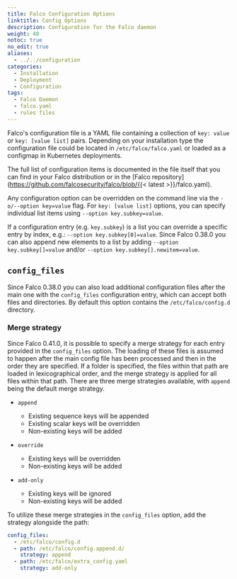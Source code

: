 ```yaml
---
title: Falco Configuration Options
linktitle: Config Options
description: Configuration for the Falco daemon
weight: 40
notoc: true
no_edit: true
aliases:
  - ../../configuration
categories:
  - Installation
  - Deployment
  - Configuration
tags:
  - Falco Daemon
  - falco.yaml
  - rules files
---
```


Falco's configuration file is a YAML file containing a collection of `key: value` or `key: [value list]` pairs. Depending on your installation type the configuration file could be located in `/etc/falco/falco.yaml` or loaded as a configmap in Kubernetes deployments.

The full list of configuration items is documented in the file itself that you can find in your Falco distribution or in the [Falco repository](https://github.com/falcosecurity/falco/blob/{{< latest >}}/falco.yaml).

Any configuration option can be overridden on the command line via the `-o/--option key=value` flag.
For `key: [value list]` options, you can specify individual list items using `--option key.subkey=value`.

If a configuration entry (e.g. `key.subkey`) is a list you can override a specific entry by index, e.g.: `--option key.subkey[0]=value`.
Since Falco 0.38.0 you can also append new elements to a list by adding `--option key.subkey[]=value` and/or `--option key.subkey[].newitem=value`.

## `config_files`

Since Falco 0.38.0 you can also load additional configuration files after the main one with the `config_files` configuration entry, which can accept both files and directories. By default this option contains the `/etc/falco/config.d` directory.

### Merge strategy

Since Falco 0.41.0, it is possible to specify a merge strategy for each entry provided in the `config_files` option. The loading of these files is assumed to happen after the main config file has been processed and then in the order they are specified. If a folder is specified, the files within that path are loaded in lexicographical order, and the merge strategy is applied for all files within that path. There are three merge strategies available, with `append` being the default merge strategy.

- `append`

  - Existing sequence keys will be appended
  - Existing scalar keys will be overridden
  - Non-existing keys will be added

- `override`

  - Existing keys will be overridden
  - Non-existing keys will be added

- `add-only`

  - Existing keys will be ignored
  - Non-existing keys will be added

To utilize these merge strategies in the `config_files` option, add the strategy alongside the path:

```yaml
config_files:
  - /etc/falco/config.d
  - path: /etc/falco/config.append.d/
    strategy: append
  - path: /etc/falco/extra_config.yaml
    strategy: add-only
```
